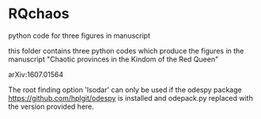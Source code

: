 # RQchaos
python code for three figures in manuscript

this folder contains three python codes which produce the figures in the manuscript "Chaotic provinces in the Kindom of the Red Queen"

arXiv:1607.01564


The root finding option 'lsodar' can only be used if the odespy package https://github.com/hplgit/odespy is installed and odepack.py replaced with the version provided here.
